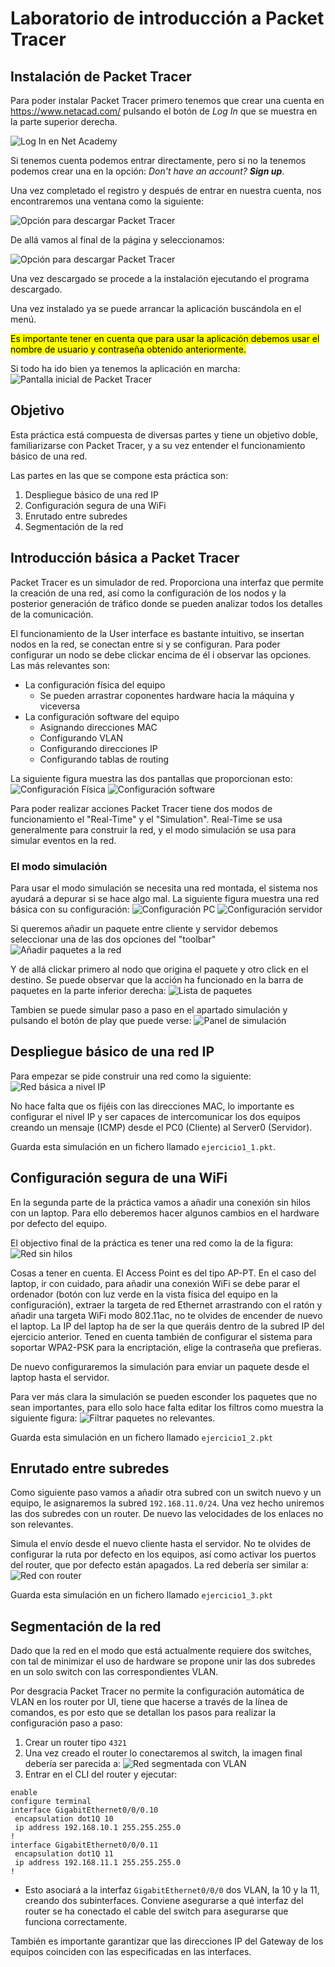 # Laboratorio de introducción a Packet Tracer

## Instalación de Packet Tracer
Para poder instalar Packet Tracer primero tenemos que crear una cuenta en https://www.netacad.com/ pulsando el botón de *Log In* que se muestra en la parte superior derecha.

![*Log In* en Net Academy](img/login_net_academy.png)

Si tenemos cuenta podemos entrar directamente, pero si no la tenemos podemos crear una en la opción: *Don't have an account? **Sign up***.

Una vez completado el registro y después de entrar en nuestra cuenta, nos encontraremos una ventana como la siguiente:

![Opción para descargar Packet Tracer](img/download_packettracer1.png)

De allá vamos al final de la página y seleccionamos:

![Opción para descargar Packet Tracer](img/download_packettracer2.png)

Una vez descargado se procede a la instalación ejecutando el programa descargado.

Una vez instalado ya se puede arrancar la aplicación buscándola en el menú.

<mark>Es importante tener en cuenta que para usar la aplicación debemos usar el nombre de usuario y contraseña obtenido anteriormente.</mark>

Si todo ha ido bien ya tenemos la aplicación en marcha:
![Pantalla inicial de Packet Tracer](img/start_packettracer.png)

## Objetivo
Esta práctica está compuesta de diversas partes y tiene un objetivo doble, familiarizarse con Packet Tracer, y a su vez entender el funcionamiento básico de una red.

Las partes en las que se compone esta práctica son:
1. Despliegue básico de una red IP
1. Configuración segura de una WiFi
1. Enrutado entre subredes
1. Segmentación de la red

## Introducción básica a Packet Tracer
Packet Tracer es un simulador de red. Proporciona una interfaz que permite la creación de una red, así como la configuración de los nodos y la posterior generación de tráfico donde se pueden analizar todos los detalles de la comunicación.

El funcionamiento de la User interface es bastante intuitivo, se insertan nodos en la red, se conectan entre si y se configuran. Para poder configurar un nodo se debe clickar encima de él i observar las opciones. Las más relevantes son:
- La configuración física del equipo
  - Se pueden arrastrar coponentes hardware hacia la máquina y viceversa
- La configuración software del equipo
  - Asignando direcciones MAC
  - Configurando VLAN
  - Configurando direcciones IP
  - Configurando tablas de routing

La siguiente figura muestra las dos pantallas que proporcionan esto:
![Configuración Física](img/pt_physical_config.png) ![Configuración software](img/pt_config_config.png)

Para poder realizar acciones Packet Tracer tiene dos modos de funcionamiento el "Real-Time" y el "Simulation". Real-Time se usa generalmente para construir la red, y el modo simulación se usa para simular eventos en la red.

### El modo simulación
Para usar el modo simulación se necesita una red montada, el sistema nos ayudará a depurar si se hace algo mal. La siguiente figura muestra una red básica con su configuración:
![Configuración PC](img/pt_pc_config.png) ![Configuración servidor](img/pt_server_config.png)

Si queremos añadir un paquete entre cliente y servidor debemos seleccionar una de las dos opciones del "toolbar"
![Añadir paquetes a la red](img/pt_add_network_packet.png)

Y de allá clickar primero al nodo que origina el paquete y otro click en el destino. Se puede observar que la acción ha funcionado en la barra de paquetes en la parte inferior derecha:
![Lista de paquetes](img/pt_see_packet_list.png)

Tambien se puede simular paso a paso en el apartado simulación y pulsando el botón de play que puede verse:
![Panel de simulación](img/pt_simulation_window.png)

## Despliegue básico de una red IP
Para empezar se pide construir una red como la siguiente:
![Red básica a nivel IP](img/net_exercise1.png)

No hace falta que os fijéis con las direcciones MAC, lo importante es configurar el nivel IP y ser capaces de intercomunicar los dos equipos creando un mensaje (ICMP) desde el PC0 (Cliente) al Server0 (Servidor).

Guarda esta simulación en un fichero llamado `ejercicio1_1.pkt`.

## Configuración segura de una WiFi
En la segunda parte de la práctica vamos a añadir una conexión sin hilos con un laptop. Para ello deberemos hacer algunos cambios en el hardware por defecto del equipo.

El objectivo final de la práctica es tener una red como la de la figura:
![Red sin hilos](img/net_exercise2.png)

Cosas a tener en cuenta. El Access Point es del tipo AP-PT. En el caso del laptop, ir con cuidado, para añadir una conexión WiFi se debe parar el ordenador (botón con luz verde en la vista física del equipo en la configuración), extraer la targeta de red Ethernet arrastrando con el ratón y añadir una targeta WiFi modo 802.11ac, no te olvides de encender de nuevo el laptop. La IP del laptop ha de ser la que queráis dentro de la subred IP del ejercicio anterior. Tened en cuenta también de configurar el sistema para soportar WPA2-PSK para la encriptación, elige la contraseña que prefieras.

De nuevo configuraremos la simulación para enviar un paquete desde el laptop hasta el servidor.

Para ver más clara la simulación se pueden esconder los paquetes que no sean importantes, para ello solo hace falta editar los filtros como muestra la siguiente figura:
![Filtrar paquetes no relevantes](img/pt_simulation_window.png).

Guarda esta simulación en un fichero llamado `ejercicio1_2.pkt`

## Enrutado entre subredes
Como siguiente paso vamos a añadir otra subred con un switch nuevo y un equipo, le asignaremos la subred `192.168.11.0/24`. Una vez hecho uniremos las dos subredes con un router. De nuevo las velocidades de los enlaces no son relevantes.

Simula el envío desde el nuevo cliente hasta el servidor. No te olvides de configurar la ruta por defecto en los equipos, así como activar los puertos del router, que por defecto están apagados. La red debería ser similar a:
![Red con router](img/net_exercise3.png)

Guarda esta simulación en un fichero llamado `ejercicio1_3.pkt`

## Segmentación de la red
Dado que la red en el modo que está actualmente requiere dos switches, con tal de minimizar el uso de hardware se propone unir las dos subredes en un solo switch con las correspondientes VLAN.

Por desgracia Packet Tracer no permite la configuración automática de VLAN en los router por UI, tiene que hacerse a través de la línea de comandos, es por esto que se detallan los pasos para realizar la configuración paso a paso:
1. Crear un router tipo `4321`
1. Una vez creado el router lo conectaremos al switch, la imagen final debería ser parecida a: ![Red segmentada con VLAN](img/net_exercise4.png)
1. Entrar en el CLI del router y ejecutar:
```
enable
configure terminal
interface GigabitEthernet0/0/0.10
 encapsulation dot1Q 10
 ip address 192.168.10.1 255.255.255.0
!
interface GigabitEthernet0/0/0.11
 encapsulation dot1Q 11
 ip address 192.168.11.1 255.255.255.0
!
```
  - Esto asociará a la interfaz `GigabitEthernet0/0/0` dos VLAN, la 10 y la 11, creando dos subinterfaces. Conviene asegurarse a qué interfaz del router se ha conectado el cable del switch para asegurarse que funciona correctamente.

También es importante garantizar que las direcciones IP del Gateway de los equipos coinciden con las especificadas en las interfaces.